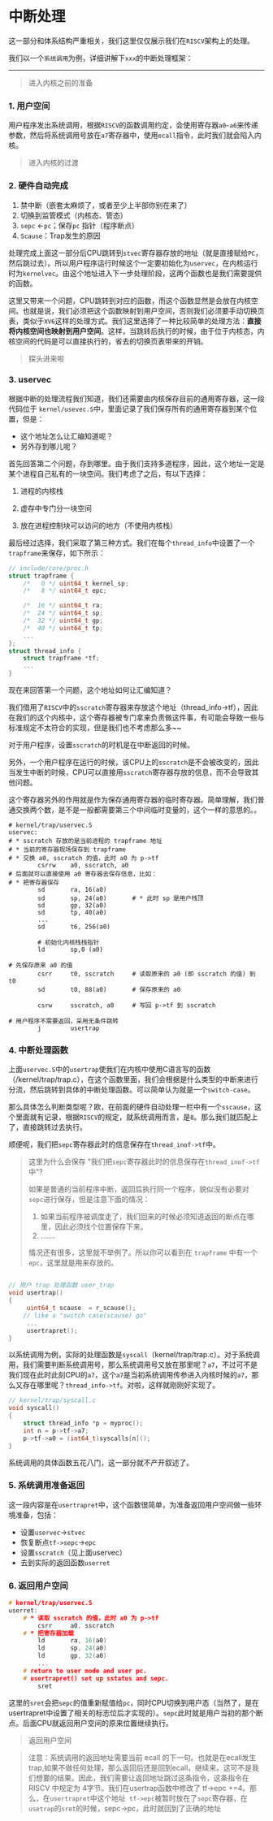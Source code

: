 # 中断处理

这一部分和体系结构严重相关，我们这里仅仅展示我们在`RISCV`架构上的处理。

我们以一个`系统调用`为例，详细讲解下`xxx`的中断处理框架：



---



> 进入内核之前的准备

### 1. 用户空间

用户程序发出系统调用，根据`RISCV`的函数调用约定，会使用寄存器`a0~a6`来传递参数，然后将系统调用号放在`a7`寄存器中，使用`ecall`指令，此时我们就会陷入内核。





> 进入内核的过渡

### 2. 硬件自动完成
   1. 禁中断（嵌套太麻烦了，或者至少上半部你别在来了）
   2. 切换到监管模式（内核态、管态）
   3. `sepc` <-`pc`；保存`pc` 指针（程序断点）
   4. `Scause`：Trap发生的原因

处理完成上面这一部分后CPU跳转到`stvec`寄存器存放的地址（就是直接赋给`PC`，然后跳过去）。所以用户程序运行时候这个一定要初始化为`uservec`，在内核运行时为`kernelvec`。由这个地址进入下一步处理阶段，这两个函数也是我们需要提供的函数。

这里又带来一个问题，CPU跳转到对应的函数，而这个函数显然是会放在内核空间。也就是说，我们必须把这个函数映射到用户空间，否则我们必须要手动切换页表，类似于`XV6`这样的处理方式。我们这里选择了一种比较简单的处理方法：**直接将内核空间也映射到用户空间**。这样，当跳转后执行的时候，由于位于内核态，内核空间的代码是可以直接执行的，省去的切换页表带来的开销。



> 探头进来啦

### 3. uservec

根据中断的处理流程我们知道，我们还需要由内核保存目前的通用寄存器，这一段代码位于 `kernel/usevec.S`中，里面记录了我们保存所有的通用寄存器到某个位置，但是：

- 这个地址怎么让汇编知道呢？
- 另外存到哪儿呢？

首先回答第二个问题，存到哪里。由于我们支持多道程序，因此，这个地址一定是某个进程自己私有的一块空间。我们考虑了之后，有以下选择：

1. 进程的内核栈

2. 虚存中专门分一块空间
3. 放在进程控制块可以访问的地方（不使用内核栈）

最后经过选择，我们采取了第三种方式。我们在每个`thread_info`中设置了一个`trapframe`来保存，如下所示：

```c
// include/core/proc.h
struct trapframe {
    /*   0 */ uint64_t kernel_sp;
    /*   8 */ uint64_t epc;

    /*  16 */ uint64_t ra;
    /*  24 */ uint64_t sp;
    /*  32 */ uint64_t gp;
    /*  40 */ uint64_t tp;
    ...
};
struct thread_info {
	struct trapframe *tf;
    ...
}
```

现在来回答第一个问题，这个地址如何让汇编知道？

我们借用了`RISCV`中的`sscratch`寄存器来存放这个地址（thread_info->tf），因此在我们的这个内核中，这个寄存器被专门拿来负责做这件事，有可能会导致一些与标准规定不太符合的实现，但是我们也不考虑那么多~~

对于用户程序，设置`sscratch`的时机是在中断返回的时候。

另外，一个用户程序在运行的时候，该CPU上的`sscratch`是不会被改变的，因此当发生中断的时候，CPU可以直接用`sscratch`寄存器存放的信息，而不会导致其他问题。

这个寄存器另外的作用就是作为保存通用寄存器的临时寄存器。简单理解，我们普通交换两个数，是不是一般都需要第三个中间临时变量的，这个一样的意思的。。

```assembly
# kernel/trap/uservec.S
uservec:
# * sscratch 存放的是当前进程的 trapframe 地址
# * 当前的寄存器现场保存到 trapframe
# * 交换 a0, sscratch 的值，此时 a0 为 p->tf
        csrrw    a0, sscratch, a0
# 后面就可以直接使用 a0 寄存器去保存信息，比如：
# * 把寄存器保存
        sd       ra, 16(a0)
        sd       sp, 24(a0)       # * 此时 sp 是用户栈顶
        sd       gp, 32(a0)
        sd       tp, 40(a0)
        ...
        sd       t6, 256(a0)
        
        # 初始化内核栈栈指针
        ld       sp,0 (a0)

# 先保存原来 a0 的值
        csrr     t0, sscratch     # 读取原来的 a0 (即 sscratch 的值) 到 t0
        sd       t0, 88(a0)       # 保存原来的 a0

        csrw     sscratch, a0     # 写回 p->tf 到 sscratch

# 用户程序不需要返回，采用无条件跳转
        j        usertrap
```



### 4. 中断处理函数

上面`uservec.S`中的`usertrap`使我们在内核中使用C语言写的函数（/kernel/trap/trap.c），在这个函数里面，我们会根据是什么类型的中断来进行分流，然后跳转到具体的中断处理函数。可以简单认为就是一个`switch-case`。

那么具体怎么判断类型呢？欧，在前面的硬件自动处理一栏中有一个`sscause`，这个里面就有记录，根据`RISCV`的规定，就系统调用而言，是`8`。那么我们就匹配上了，直接跳转过去执行。

顺便呢，我们把`sepc`寄存器此时的信息保存在`thread_inof->tf`中。

> 这里为什么会保存 "我们把`sepc`寄存器此时的信息保存在`thread_inof->tf`中"?
>
> 如果是普通的当前程序中断，返回后执行同一个程序，貌似没有必要对 `sepc`进行保存，但是注意下面的情况：
>
> 1. 如果当前程序被调度走了，我们回来的时候必须知道返回的断点在哪里，因此必须找个位置保存下来。
> 1. .......
>
> 情况还有很多，这里就不举例了。所以你可以看到在 `trapframe` 中有一个 `epc`，这里就是用来存放的。

```c

// 用户 trap 处理函数 user_trap
void usertrap() 
{
     uint64_t scause  = r_scause();
    // like a "switch case(scause) go"
     ...
     usertrapret();
}
```





以系统调用为例，实际的处理函数是`syscall`（kernel/trap/trap.c）。对于系统调用，我们需要判断系统调用号，那么系统调用号又放在那里呢？`a7`，不过可不是我们现在此时此刻CPU的`a7`，这个`a7`是当初系统调用传参进入内核时候的`a7`，那么又存在哪里呢？`thread_info->tf`。对啦，这样就刚刚好实现了。



```c
// kernel/trap/syscall.c
void syscall()
{
    struct thread_info *p = myproc();
    int n = p->tf->a7;
    p->tf->a0 = (int64_t)syscalls[n]();
}
```

系统调用的具体函数五花八门，这一部分就不产开叙述了。



### 5. 系统调用准备返回

这一段内容是在`usertrapret`中，这个函数很简单，为准备返回用户空间做一些环境准备，包括：

- 设置`uservec`->`stvec`
- 恢复断点`tf->sepc`->`epc`
- 设置`sscratch`（见上面uservec）
- 去到实际的返回函数`userret`



### 6. 返回用户空间

```c
# kernel/trap/uservec.S
userret:
	# * 读取 sscratch 的值，此时 a0 为 p->tf
        csrr     a0, sscratch
    # * 把寄存器加载
        ld       ra, 16(a0)
        ld       sp, 24(a0)
        ld       gp, 32(a0)
        ...
    # return to user mode and user pc.
	# usertrapret() set up sstatus and sepc.
        sret
```

这里的`sret`会把`sepc`的值重新赋值给`pc`，同时CPU切换到用户态（当然了，是在usertrapret中设置了相关的标志位后才实现的）。`sepc`此时就是用户当初的那个断点。后面CPU就返回用户空间的原来位置继续执行。



> 返回用户空间

>注意：系统调用的返回地址需要当前 ecall 的下一句。也就是在ecall发生trap,如果不做任何处理，那么返回后还是回到ecall，继续来。这可不是我们想要的结果。因此，我们需要让返回地址跳过这条指令，这条指令在 RISCV 中规定为 4字节。我们在usertrap函数中修改了 tf->epc +=4。那么，在`usertrapret`中这个地址` tf->epc`被暂时放在了`sepc`寄存器，在`usetrap`的`sret`的时候，sepc->pc，此时就回到了正确的地址
